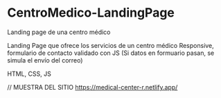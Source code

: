 # CentroMedico-LandingPage
Landing page de una centro médico

Landing Page que ofrece los servicios de un centro médico
Responsive, formulario de contacto validado con JS (Si datos en formuario pasan, se simula el envío del correo)

HTML, CSS, JS

//
MUESTRA DEL SITIO
https://medical-center-r.netlify.app/
